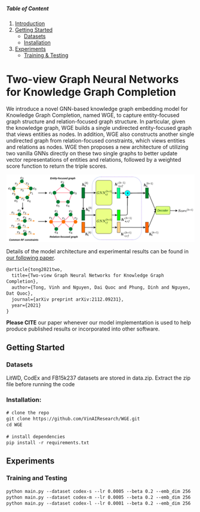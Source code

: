 ##### Table of Content

1. [Introduction](#two-view-graph-neural-networks-for-knowledge-graph-completion)
1. [Getting Started](#getting-started)
    - [Datasets](#datasets)
    - [Installation](#installation)
1. [Experiments](#experiments)
    - [Training & Testing](#training-and-testing)


# Two-view Graph Neural Networks for Knowledge Graph Completion

We introduce a novel GNN-based knowledge graph embedding model for Knowledge Graph Completion, named WGE, to capture entity-focused graph structure and relation-focused graph structure. In particular, given the knowledge graph, WGE builds a single undirected entity-focused graph that views entities as nodes. In addition, WGE also constructs another single undirected graph from relation-focused constraints, which views entities and relations as nodes. WGE then proposes a new architecture of utilizing two vanilla GNNs directly on these two single graphs to better update vector representations of entities and relations, followed by a weighted score function to return the triple scores.  

<img src="./figs/model.png" width="800">


Details of the model architecture and experimental results can be found in [our following paper](https://arxiv.org/pdf/2112.09231.pdf).

```
@article{tong2021two,
  title={Two-view Graph Neural Networks for Knowledge Graph Completion},
  author={Tong, Vinh and Nguyen, Dai Quoc and Phung, Dinh and Nguyen, Dat Quoc},
  journal={arXiv preprint arXiv:2112.09231},
  year={2021}
}
```
**Please CITE** our paper whenever our model implementation is used to help produce published results or incorporated into other software.

## Getting Started

### Datasets
LitWD, CodEx and FB15k237 datasets are stored in data.zip. 
Extract the zip file before running the code

### Installation:
```
# clone the repo
git clone https://github.com/VinAIResearch/WGE.git
cd WGE

# install dependencies
pip install -r requirements.txt
```


## Experiments
### Training and Testing
```
python main.py --dataset codex-s --lr 0.0005 --beta 0.2 --emb_dim 256
python main.py --dataset codex-m --lr 0.0005 --beta 0.2 --emb_dim 256
python main.py --dataset codex-l --lr 0.0001 --beta 0.2 --emb_dim 256
```

